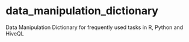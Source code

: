 # data_manipulation_dictionary
Data Manipulation Dictionary for frequently used tasks in R, Python and HiveQL
